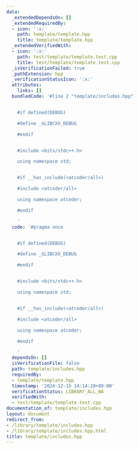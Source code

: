 ```yaml
---
data:
  _extendedDependsOn: []
  _extendedRequiredBy:
  - icon: ':x:'
    path: template/template.hpp
    title: template/template.hpp
  _extendedVerifiedWith:
  - icon: ':x:'
    path: test/template/template.test.cpp
    title: test/template/template.test.cpp
  _isVerificationFailed: true
  _pathExtension: hpp
  _verificationStatusIcon: ':x:'
  attributes:
    links: []
  bundledCode: '#line 2 "template/includes.hpp"


    #if defined(DEBUG)

    #define _GLIBCXX_DEBUG

    #endif


    #include <bits/stdc++.h>

    using namespace std;


    #if __has_include(<atcoder/all>)

    #include <atcoder/all>

    using namespace atcoder;

    #endif

    '
  code: '#pragma once


    #if defined(DEBUG)

    #define _GLIBCXX_DEBUG

    #endif


    #include <bits/stdc++.h>

    using namespace std;


    #if __has_include(<atcoder/all>)

    #include <atcoder/all>

    using namespace atcoder;

    #endif

    '
  dependsOn: []
  isVerificationFile: false
  path: template/includes.hpp
  requiredBy:
  - template/template.hpp
  timestamp: '2024-12-15 14:14:20+09:00'
  verificationStatus: LIBRARY_ALL_WA
  verifiedWith:
  - test/template/template.test.cpp
documentation_of: template/includes.hpp
layout: document
redirect_from:
- /library/template/includes.hpp
- /library/template/includes.hpp.html
title: template/includes.hpp
---
```

